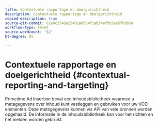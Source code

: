 ```yaml
---
title: Contextuele rapportage en doelgerichtheid
description: Contextuele rapportage en doelgerichtheid
copied-description: true
source-git-commit: 02ebc3548a254b2a6554f1ab34afbb3ea5f09bb8
workflow-type: tm+mt
source-wordcount: '52'
ht-degree: 0%

---
```


# Contextuele rapportage en doelgerichtheid {#contextual-reporting-and-targeting}

Primetime Ad Insertion bevat een inhoudsbibliotheek waarmee u metagegevens over inhoud kunt vastleggen en gebruiken voor uw VOD-elementen. Deze metagegevens kunnen via API van vele bronnen worden opgehaald. De informatie in de inhoudsbibliotheek kan voor het richten en het melden worden gebruikt.
